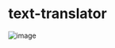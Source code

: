 # text-translator

![image](https://github.com/Alex-Unnippillil/text-translator/assets/24538548/87e8acee-1971-46a5-b7c2-ccfb7f6c7e6f)
